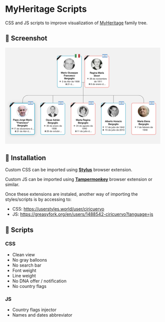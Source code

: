 # MyHeritage Scripts

CSS and JS scripts to improve visualization of [MyHeritage](https://www.myheritage.com/) family tree.

## 📸 Screenshot

![screenshot](/papa-francisco.png?raw=true)

## 🚀 Installation

Custom CSS can be imported using [**Stylus**](https://github.com/openstyles/stylus) browser extension.

Custom JS can be imported using [**Tampermonkey**](https://www.tampermonkey.net/) browser extension or similar.

Once these extensions are instaled, another way of importing the styles/scripts is by accessing to:

- CSS: https://userstyles.world/user/ciricuervo
- JS: https://greasyfork.org/en/users/1488542-ciricuervo?language=js

## 📜 Scripts

### CSS

- Clean view
- No gray balloons
- No search bar
- Font weight
- Line weight
- No DNA offer / notification
- No country flags

### JS

- Country flags injector
- Names and dates abbreviator
